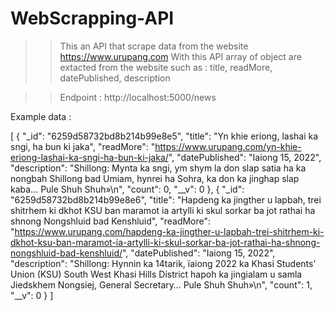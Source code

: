# WebScrapping-API

>> This an API that scrape data from the website https://www.urupang.com
>> With this API array of object are extacted from the website such as :  title,
                                                                          readMore,
                                                                          datePublished,
                                                                          description

>> Endpoint : http://localhost:5000/news


Example data :

[
  {
    "_id": "6259d58732bd8b214b99e8e5",
    "title": "Yn khie eriong, lashai ka sngi, ha bun ki jaka",
    "readMore": "https://www.urupang.com/yn-khie-eriong-lashai-ka-sngi-ha-bun-ki-jaka/",
    "datePublished": "Iaiong 15, 2022",
    "description": "Shillong: Mynta ka sngi, ym shym la don slap satia ha ka nongbah Shillong bad Umiam, hynrei ha Sohra, ka don ka jinghap slap kaba… Pule Shuh Shuh»\n",
    "count": 0,
    "__v": 0
  },
  {
    "_id": "6259d58732bd8b214b99e8e6",
    "title": "Hapdeng ka jingther u lapbah, trei shitrhem ki dkhot KSU ban maramot ia artylli ki skul sorkar ba jot rathai ha shnong Nongshluid bad Kenshluid",
    "readMore": "https://www.urupang.com/hapdeng-ka-jingther-u-lapbah-trei-shitrhem-ki-dkhot-ksu-ban-maramot-ia-artylli-ki-skul-sorkar-ba-jot-rathai-ha-shnong-nongshluid-bad-kenshluid/",
    "datePublished": "Iaiong 15, 2022",
    "description": "Shillong: Hynnin ka 14tarik, ïaiong 2022 ka Khasi Students’ Union (KSU) South West Khasi Hills District hapoh ka jingialam u samla Jiedskhem Nongsiej, General Secretary… Pule Shuh Shuh»\n",
    "count": 1,
    "__v": 0
  }
  ]
